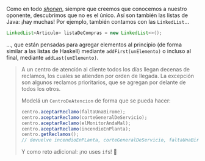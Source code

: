 Como en todo [_shonen_](https://es.wikipedia.org/wiki/Sh%C5%8Dnen), siempre que creemos que conocemos a nuestro oponente, descubrimos que no es el único. Así son también las listas de Java: ¡hay muchas! Por ejemplo, también contamos con las `LinkedList`...

```java
LinkedList<Articulo> listaDeCompras = new LinkedList<>();
```
..., que están pensadas para agregar elementos al principio (de forma similar a las listas de Haskell) mediante `addFirst(unElemento)` o incluso al final, mediante `addLast(unElemento)`.

> A un centro de atención al cliente todos los días llegan decenas de reclamos, los cuales se atienden por orden de llegada. La excepción son algunos reclamos prioritarios, que se agregan por delante de todos los otros. 
> 
> Modelá un `CentroDeAtencion` de forma que se pueda hacer: 
> 
> ```java
> centro.aceptarReclamo(faltaUnaBirome);
> centro.aceptarReclamo(corteGeneralDeServicio);
> centro.aceptarReclamo(elMonitorAndaMal);
> centro.aceptarReclamo(incendioEnPlanta);
> centro.getReclamos(); 
> // devuelve incendioEnPLanta, corteGeneralDeServicio, faltaUnaBirome y elMontorAndaMal, en ese orden
> ```
> 
> Y como reto adicional: ¡no uses `if`s! :muscle:

